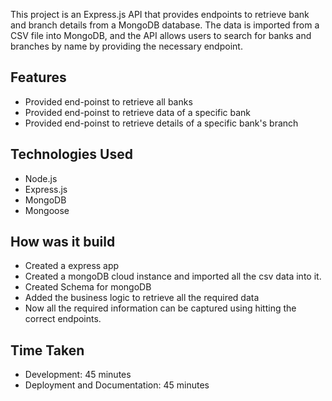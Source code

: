This project is an Express.js API that provides endpoints to retrieve bank and branch details from a MongoDB database. The data is imported from a CSV file into MongoDB, and the API allows users to search for banks and branches by name by providing the necessary endpoint.

## Features

- Provided end-poinst to retrieve all banks
- Provided end-poinst to retrieve data of a specific bank
- Provided end-poinst to retrieve details of a specific bank's branch

## Technologies Used

- Node.js
- Express.js
- MongoDB
- Mongoose

## How was it build

- Created a express app
- Created a mongoDB cloud instance and imported all the csv data into it.
- Created Schema for mongoDB 
- Added the business logic to retrieve all the required data
- Now all the required information can be captured using hitting the correct endpoints.

## Time Taken

- Development: 45 minutes
- Deployment and Documentation: 45 minutes
